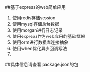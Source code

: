 ##基于express的web简单应用

1.  使用redis存储session
2.  使用mysql存储后台数据
3.  使用morgan进行日志记录
4.  使用express作为web应用的基础框架
5.  使用orm进行数据库连接抽象
6.  使用when优化异步回调写法
7.  
##具体信息请查看 package.json的包
